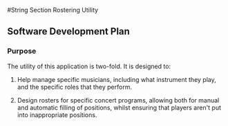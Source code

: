 #String Section Rostering Utility
## Software Development Plan

### Purpose

The utility of this application is two-fold. It is designed to:

1. Help manage specific musicians, including what instrument they play, and the specific roles that they perform.

2. Design rosters for specific concert programs, allowing both for manual and automatic filling of positions, whilst ensuring that players aren't put into inappropriate positions.


